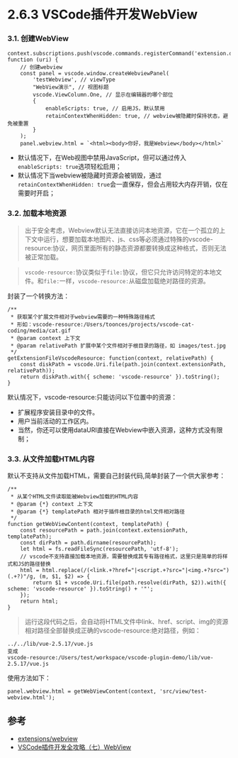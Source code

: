 # 2.6.3 VSCode插件开发WebView


### 3.1. 创建WebView

```
context.subscriptions.push(vscode.commands.registerCommand('extension.demo.openWebview', function (uri) {
	// 创建webview
	const panel = vscode.window.createWebviewPanel(
		'testWebview', // viewType
		"WebView演示", // 视图标题
		vscode.ViewColumn.One, // 显示在编辑器的哪个部位
		{
			enableScripts: true, // 启用JS，默认禁用
			retainContextWhenHidden: true, // webview被隐藏时保持状态，避免被重置
		}
	);
	panel.webview.html = `<html><body>你好，我是Webview</body></html>`
```
>
- 默认情况下，在Web视图中禁用JavaScript，但可以通过传入`enableScripts: true`选项轻松启用；
- 默认情况下当webview被隐藏时资源会被销毁，通过`retainContextWhenHidden: true`会一直保存，但会占用较大内存开销，仅在需要时开启；



### 3.2. 加载本地资源
>出于安全考虑，Webview默认无法直接访问本地资源，它在一个孤立的上下文中运行，想要加载本地图片、js、css等必须通过特殊的vscode-resource:协议，网页里面所有的静态资源都要转换成这种格式，否则无法被正常加载。

>`vscode-resource:`协议类似于`file:`协议，但它只允许访问特定的本地文件。和`file:`一样，`vscode-resource:`从磁盘加载绝对路径的资源。

封装了一个转换方法：
```
/**
 * 获取某个扩展文件相对于webview需要的一种特殊路径格式
 * 形如：vscode-resource:/Users/toonces/projects/vscode-cat-coding/media/cat.gif
 * @param context 上下文
 * @param relativePath 扩展中某个文件相对于根目录的路径，如 images/test.jpg
 */
getExtensionFileVscodeResource: function(context, relativePath) {
	const diskPath = vscode.Uri.file(path.join(context.extensionPath, relativePath));
	return diskPath.with({ scheme: 'vscode-resource' }).toString();
}
```
默认情况下，vscode-resource:只能访问以下位置中的资源：

- 扩展程序安装目录中的文件。
- 用户当前活动的工作区内。
- 当然，你还可以使用dataURI直接在Webview中嵌入资源，这种方式没有限制；


### 3.3. 从文件加载HTML内容
默认不支持从文件加载HTML，需要自己封装代码,简单封装了一个供大家参考：

```
/**
 * 从某个HTML文件读取能被Webview加载的HTML内容
 * @param {*} context 上下文
 * @param {*} templatePath 相对于插件根目录的html文件相对路径
 */
function getWebViewContent(context, templatePath) {
	const resourcePath = path.join(context.extensionPath, templatePath);
	const dirPath = path.dirname(resourcePath);
	let html = fs.readFileSync(resourcePath, 'utf-8');
	// vscode不支持直接加载本地资源，需要替换成其专有路径格式，这里只是简单的将样式和JS的路径替换
	html = html.replace(/(<link.+?href="|<script.+?src="|<img.+?src=")(.+?)"/g, (m, $1, $2) => {
		return $1 + vscode.Uri.file(path.resolve(dirPath, $2)).with({ scheme: 'vscode-resource' }).toString() + '"';
	});
	return html;
}
```
>运行这段代码之后，会自动将HTML文件中link、href、script、img的资源相对路径全部替换成正确的vscode-resource:绝对路径，例如：
```
../../lib/vue-2.5.17/vue.js
变成
vscode-resource:/Users/test/workspace/vscode-plugin-demo/lib/vue-2.5.17/vue.js
```

使用方法如下：

```
panel.webview.html = getWebViewContent(context, 'src/view/test-webview.html');
```




## 参考
- [extensions/webview](https://code.visualstudio.com/docs/extensions/webview)
- [VSCode插件开发全攻略（七）WebView](http://blog.haoji.me/vscode-plugin-webview.html)
